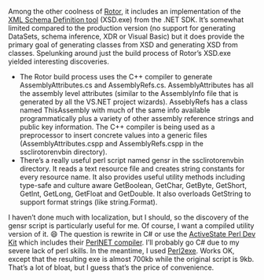 Among the other coolness of
[Rotor](http://msdn.microsoft.com/net/sscli), it includes an
implementation of the [XML Schema Definition
tool](http://msdn.microsoft.com/library/default.asp?url=/library/en-us/cptools/html/cpconxmlschemadefinitiontoolxsdexe.asp)
(XSD.exe) from the .NET SDK. It’s somewhat limited compared to the
production version (no support for generating DataSets, schema
inference, XDR or Visual Basic) but it does provide the primary goal of
generating classes from XSD and generating XSD from classes. Spelunking
around just the build process of Rotor’s XSD.exe yielded interesting
discoveries.

-   The Rotor build process uses the C++ compiler to generate
    AssemblyAttributes.cs and AssemblyRefs.cs. AssemblyAttributes has
    all the assembly level attributes (similar to the AssemblyInfo file
    that is generated by all the VS.NET project wizards). AsseblyRefs
    has a class named ThisAssembly with much of the same info available
    programmatically plus a variety of other assembly reference strings
    and public key information. The C++ compiler is being used as a
    preprocessor to insert concrete values into a generic files
    (AssemblyAttributes.cspp and AssemblyRefs.cspp in the
    ssclirotorenvbin directory).
-   There’s a really useful perl script named gensr in the
    ssclirotorenvbin directory. It reads a text resource file and
    creates string constants for every resource name. It also provides
    useful utility methods including type-safe and culture aware
    GetBoolean, GetChar, GetByte, GetShort, GetInt, GetLong, GetFloat
    and GetDouble. It also overloads GetString to support format strings
    (like string.Format).

I haven’t done much with localization, but I should, so the discovery of
the gensr script is particularly useful for me. Of course, I want a
compiled utility version of it.
:smile: The
question is rewrite in C\# or use the [ActiveState Perl Dev
Kit](http://www.activestate.com/Products/Perl_Dev_Kit/) which includes
their [PerlNET
compiler](http://aspn.activestate.com/ASPN/Perl/Reference/Products/ASPNTOC-PERLDEVKIT-000-009).
I’ll probably go C\# due to my severe lack of perl skills. In the
meantime, I used [Perl2exe](http://www.indigostar.com/perl2exe.htm).
Works OK, except that the resulting exe is almost 700kb while the
original script is 9kb. That’s a lot of bloat, but I guess that’s the
price of convenience.

